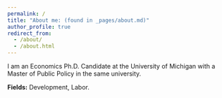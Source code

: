 ```yaml
---
permalink: /
title: "About me: (found in _pages/about.md)"
author_profile: true
redirect_from: 
  - /about/
  - /about.html
---
```


I am an Economics Ph.D. Candidate at the University of Michigan with a Master of Public Policy in the same university.


**Fields:** Development, Labor.

